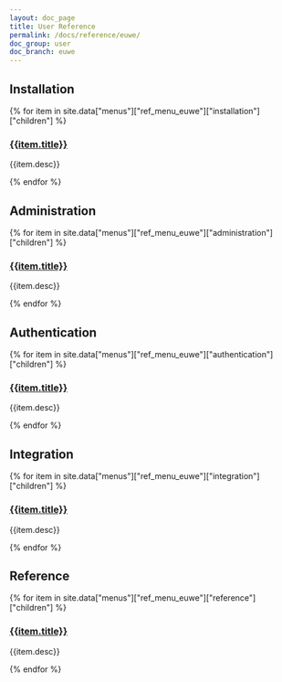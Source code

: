 ```yaml
---
layout: doc_page
title: User Reference
permalink: /docs/reference/euwe/
doc_group: user
doc_branch: euwe
---
```


## Installation

{% for item in site.data["menus"]["ref_menu_euwe"]["installation"]["children"] %}
### [{{item.title}}]({{item.path}})
{{item.desc}}

{% endfor %}

## Administration

{% for item in site.data["menus"]["ref_menu_euwe"]["administration"]["children"] %}
### [{{item.title}}]({{item.path}})
{{item.desc}}

{% endfor %}

## Authentication

{% for item in site.data["menus"]["ref_menu_euwe"]["authentication"]["children"] %}
### [{{item.title}}]({{item.path}})
{{item.desc}}

{% endfor %}

## Integration

{% for item in site.data["menus"]["ref_menu_euwe"]["integration"]["children"] %}
### [{{item.title}}]({{item.path}})
{{item.desc}}

{% endfor %}


## Reference

{% for item in site.data["menus"]["ref_menu_euwe"]["reference"]["children"] %}
### [{{item.title}}]({{item.path}})
{{item.desc}}

{% endfor %}
